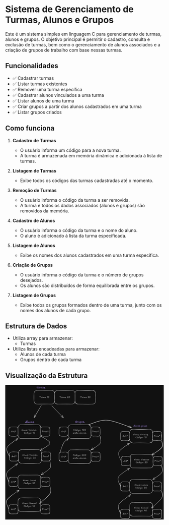# Sistema de Gerenciamento de Turmas, Alunos e Grupos

Este é um sistema simples em linguagem C para gerenciamento de turmas, alunos e grupos. O objetivo principal é permitir o cadastro, consulta e exclusão de turmas, bem como o gerenciamento de alunos associados e a criação de grupos de trabalho com base nessas turmas.

## Funcionalidades

-   ✅ Cadastrar turmas
-   ✅ Listar turmas existentes
-   ✅ Remover uma turma específica
-   ✅ Cadastrar alunos vinculados a uma turma
-   ✅ Listar alunos de uma turma
-   ✅ Criar grupos a partir dos alunos cadastrados em uma turma
-   ✅ Listar grupos criados

## Como funciona

1. **Cadastro de Turmas**

    - O usuário informa um código para a nova turma.
    - A turma é armazenada em memória dinâmica e adicionada à lista de turmas.

2. **Listagem de Turmas**

    - Exibe todos os códigos das turmas cadastradas até o momento.

3. **Remoção de Turmas**

    - O usuário informa o código da turma a ser removida.
    - A turma e todos os dados associados (alunos e grupos) são removidos da memória.

4. **Cadastro de Alunos**

    - O usuário informa o código da turma e o nome do aluno.
    - O aluno é adicionado à lista da turma especificada.

5. **Listagem de Alunos**

    - Exibe os nomes dos alunos cadastrados em uma turma específica.

6. **Criação de Grupos**

    - O usuário informa o código da turma e o número de grupos desejados.
    - Os alunos são distribuídos de forma equilibrada entre os grupos.

7. **Listagem de Grupos**

    - Exibe todos os grupos formados dentro de uma turma, junto com os nomes dos alunos de cada grupo.

## Estrutura de Dados

-   Utiliza array para armazenar:
    -   Turmas
-   Utiliza listas encadeadas para armazenar:
    -   Alunos de cada turma
    -   Grupos dentro de cada turma

## Visualização da Estrutura

![Estrutura de dados](./structure.jpg)
